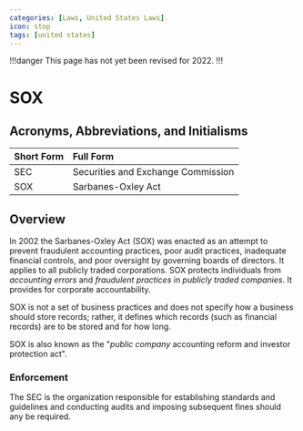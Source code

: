 ```yaml
---
categories: [Laws, United States Laws]
icon: stop
tags: [united states]
---
```


!!!danger
This page has not yet been revised for 2022.
!!!

# SOX

## Acronyms, Abbreviations, and Initialisms

Short Form | Full Form
:--- | :---
SEC | Securities and Exchange Commission
SOX | Sarbanes-Oxley Act

## Overview

In 2002 the Sarbanes-Oxley Act (SOX) was enacted as an attempt to prevent fraudulent accounting practices, poor audit practices, inadequate financial controls, and poor oversight by governing boards of directors. It applies to all publicly traded corporations. SOX protects individuals from *accounting errors* and *fraudulent practices* in *publicly traded companies*. It provides for corporate accountability.

SOX is not a set of business practices and does not specify how a business should store records; rather, it defines which records (such as financial records) are to be stored and for how long.

SOX is also known as the "*public company* accounting reform and investor protection act".

### Enforcement

The SEC is the organization responsible for establishing standards and guidelines and conducting audits and imposing subsequent fines should any be required.
